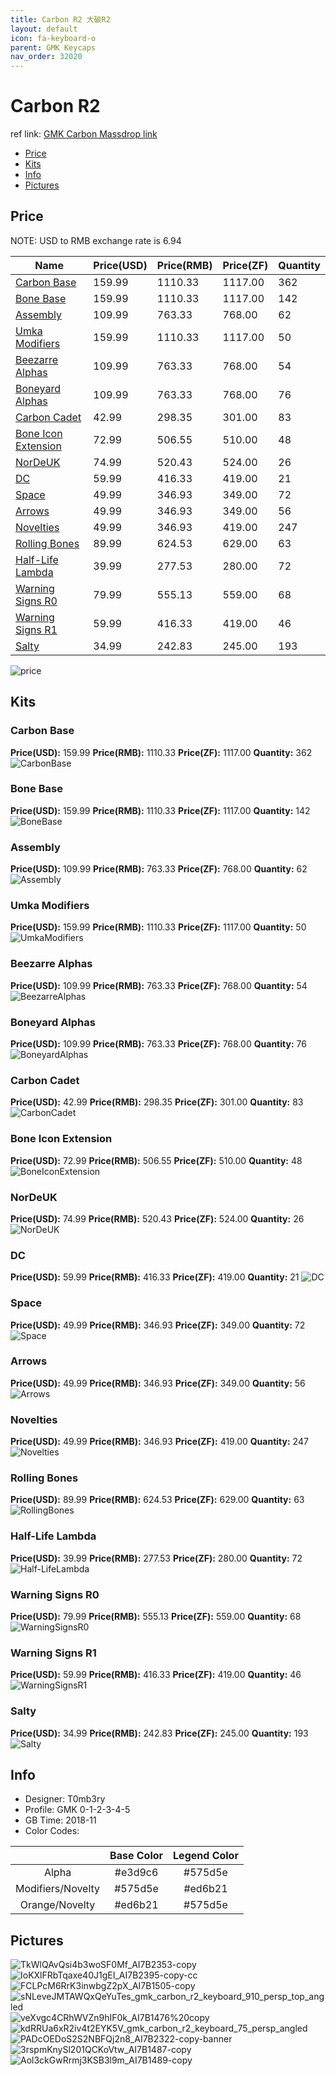 ```yaml
---
title: Carbon R2 大碳R2
layout: default
icon: fa-keyboard-o
parent: GMK Keycaps
nav_order: 32020
---
```


# Carbon R2

ref link: [GMK Carbon Massdrop link](https://www.massdrop.com/buy/gmk-carbon-custom-keycap-set)

* [Price](#price)
* [Kits](#kits)
* [Info](#info)
* [Pictures](#pictures)

## Price

NOTE: USD to RMB exchange rate is 6.94

| Name          | Price(USD)    |  Price(RMB) |  Price(ZF) | Quantity |
| ------------- | ------------- |  ---------- |  --------- | -------- |
|[Carbon Base](#carbonbase)|159.99|1110.33|1117.00|362|
|[Bone Base](#bonebase)|159.99|1110.33|1117.00|142|
|[Assembly](#assembly)|109.99|763.33|768.00|62|
|[Umka Modifiers](#umkamodifiers)|159.99|1110.33|1117.00|50|
|[Beezarre Alphas](#beezarrealphas)|109.99|763.33|768.00|54|
|[Boneyard Alphas](#boneyardalphas)|109.99|763.33|768.00|76|
|[Carbon Cadet](#carboncadet)|42.99|298.35|301.00|83|
|[Bone Icon Extension](#boneiconextension)|72.99|506.55|510.00|48|
|[NorDeUK](#nordeuk)|74.99|520.43|524.00|26|
|[DC](#dc)|59.99|416.33|419.00|21|
|[Space](#space)|49.99|346.93|349.00|72|
|[Arrows](#arrows)|49.99|346.93|349.00|56|
|[Novelties](#novelties)|49.99|346.93|419.00|247|
|[Rolling Bones](#rollingbones)|89.99|624.53|629.00|63|
|[Half-Life Lambda](#half-lifelambda)|39.99|277.53|280.00|72|
|[Warning Signs R0](#warningsignsr0)|79.99|555.13|559.00|68|
|[Warning Signs R1](#warningsignsr1)|59.99|416.33|419.00|46|
|[Salty](#salty)|34.99|242.83|245.00|193|

<img src="{{ 'assets/images/gmk-keycaps/carbonr2/price.jpg' | relative_url }}" alt="price" class="image featured">

## Kits
### Carbon Base
**Price(USD):** 159.99  **Price(RMB):** 1110.33         **Price(ZF):** 1117.00          **Quantity:** 362
<img src="{{ 'assets/images/gmk-keycaps/carbonr2/kits_pics/carbonbase.jpg' | relative_url }}" alt="CarbonBase" class="image featured">

### Bone Base
**Price(USD):** 159.99  **Price(RMB):** 1110.33         **Price(ZF):** 1117.00          **Quantity:** 142
<img src="{{ 'assets/images/gmk-keycaps/carbonr2/kits_pics/bonebase.jpg' | relative_url }}" alt="BoneBase" class="image featured">

### Assembly
**Price(USD):** 109.99  **Price(RMB):** 763.33          **Price(ZF):** 768.00           **Quantity:** 62
<img src="{{ 'assets/images/gmk-keycaps/carbonr2/kits_pics/assembly.jpg' | relative_url }}" alt="Assembly" class="image featured">

### Umka Modifiers
**Price(USD):** 159.99  **Price(RMB):** 1110.33         **Price(ZF):** 1117.00          **Quantity:** 50 
<img src="{{ 'assets/images/gmk-keycaps/carbonr2/kits_pics/umkamodifiers.jpg' | relative_url }}" alt="UmkaModifiers" class="image featured">

### Beezarre Alphas
**Price(USD):** 109.99  **Price(RMB):** 763.33          **Price(ZF):** 768.00           **Quantity:** 54
<img src="{{ 'assets/images/gmk-keycaps/carbonr2/kits_pics/beezarrealphas.jpg' | relative_url }}" alt="BeezarreAlphas" class="image featured">

### Boneyard Alphas
**Price(USD):** 109.99  **Price(RMB):** 763.33          **Price(ZF):** 768.00           **Quantity:** 76
<img src="{{ 'assets/images/gmk-keycaps/carbonr2/kits_pics/boneyardalphas.jpg' | relative_url }}" alt="BoneyardAlphas" class="image featured">

### Carbon Cadet
**Price(USD):** 42.99   **Price(RMB):** 298.35          **Price(ZF):** 301.00           **Quantity:** 83
<img src="{{ 'assets/images/gmk-keycaps/carbonr2/kits_pics/carboncadet.jpg' | relative_url }}" alt="CarbonCadet" class="image featured">

### Bone Icon Extension
**Price(USD):** 72.99   **Price(RMB):** 506.55          **Price(ZF):** 510.00           **Quantity:** 48
<img src="{{ 'assets/images/gmk-keycaps/carbonr2/kits_pics/boneiconextension.jpg' | relative_url }}" alt="BoneIconExtension" class="image featured">

### NorDeUK
**Price(USD):** 74.99   **Price(RMB):** 520.43          **Price(ZF):** 524.00           **Quantity:** 26
<img src="{{ 'assets/images/gmk-keycaps/carbonr2/kits_pics/nordeuk.jpg' | relative_url }}" alt="NorDeUK" class="image featured">

### DC
**Price(USD):** 59.99   **Price(RMB):** 416.33          **Price(ZF):** 419.00           **Quantity:** 21
<img src="{{ 'assets/images/gmk-keycaps/carbonr2/kits_pics/dc.jpg' | relative_url }}" alt="DC" class="image featured">

### Space
**Price(USD):** 49.99   **Price(RMB):** 346.93          **Price(ZF):** 349.00           **Quantity:** 72
<img src="{{ 'assets/images/gmk-keycaps/carbonr2/kits_pics/space.jpg' | relative_url }}" alt="Space" class="image featured">

### Arrows
**Price(USD):** 49.99   **Price(RMB):** 346.93          **Price(ZF):** 349.00           **Quantity:** 56
<img src="{{ 'assets/images/gmk-keycaps/carbonr2/kits_pics/arrows.jpg' | relative_url }}" alt="Arrows" class="image featured">

### Novelties
**Price(USD):** 49.99   **Price(RMB):** 346.93          **Price(ZF):** 419.00           **Quantity:** 247
<img src="{{ 'assets/images/gmk-keycaps/carbonr2/kits_pics/novelties.jpg' | relative_url }}" alt="Novelties" class="image featured">

### Rolling Bones
**Price(USD):** 89.99   **Price(RMB):** 624.53          **Price(ZF):** 629.00           **Quantity:** 63
<img src="{{ 'assets/images/gmk-keycaps/carbonr2/kits_pics/rollingbones.jpg' | relative_url }}" alt="RollingBones" class="image featured">

### Half-Life Lambda
**Price(USD):** 39.99   **Price(RMB):** 277.53          **Price(ZF):** 280.00           **Quantity:** 72
<img src="{{ 'assets/images/gmk-keycaps/carbonr2/kits_pics/half-lifelambda.jpg' | relative_url }}" alt="Half-LifeLambda" class="image featured">

### Warning Signs R0
**Price(USD):** 79.99   **Price(RMB):** 555.13          **Price(ZF):** 559.00           **Quantity:** 68
<img src="{{ 'assets/images/gmk-keycaps/carbonr2/kits_pics/warningsignsr0.jpg' | relative_url }}" alt="WarningSignsR0" class="image featured">

### Warning Signs R1
**Price(USD):** 59.99   **Price(RMB):** 416.33          **Price(ZF):** 419.00           **Quantity:** 46
<img src="{{ 'assets/images/gmk-keycaps/carbonr2/kits_pics/warningsignsr1.jpg' | relative_url }}" alt="WarningSignsR1" class="image featured">

### Salty
**Price(USD):** 34.99   **Price(RMB):** 242.83          **Price(ZF):** 245.00           **Quantity:** 193
<img src="{{ 'assets/images/gmk-keycaps/carbonr2/kits_pics/salty.jpg' | relative_url }}" alt="Salty" class="image featured">

## Info
* Designer: T0mb3ry
* Profile: GMK 0-1-2-3-4-5
* GB Time: 2018-11
* Color Codes: 

||Base Color      | Legend Color
| :-------------: | :-------------: | :------------:
|Alpha|#e3d9c6|#575d5e
|Modifiers/Novelty|#575d5e|#ed6b21
|Orange/Novelty|#ed6b21|#575d5e


## Pictures
<img src="{{ 'assets/images/gmk-keycaps/carbonr2/rendering_pics/TkWlQAvQsi4b3woSF0Mf_AI7B2353-copy.jpg' | relative_url }}" alt="TkWlQAvQsi4b3woSF0Mf_AI7B2353-copy" class="image featured">
<img src="{{ 'assets/images/gmk-keycaps/carbonr2/rendering_pics/IoKXlFRbTqaxe40J1gEI_AI7B2395-copy-cc.jpg' | relative_url }}" alt="IoKXlFRbTqaxe40J1gEI_AI7B2395-copy-cc" class="image featured">
<img src="{{ 'assets/images/gmk-keycaps/carbonr2/rendering_pics/FCLPcM6RrK3inwbgZ2pX_AI7B1505-copy.jpg' | relative_url }}" alt="FCLPcM6RrK3inwbgZ2pX_AI7B1505-copy" class="image featured">
<img src="{{ 'assets/images/gmk-keycaps/carbonr2/rendering_pics/sNLeveJMTAWQxQeYuTes_gmk_carbon_r2_keyboard_910_persp_top_angled.jpg' | relative_url }}" alt="sNLeveJMTAWQxQeYuTes_gmk_carbon_r2_keyboard_910_persp_top_angled" class="image featured">
<img src="{{ 'assets/images/gmk-keycaps/carbonr2/rendering_pics/veXvgc4CRhWVZn9hIF0k_AI7B1476%20copy.jpg' | relative_url }}" alt="veXvgc4CRhWVZn9hIF0k_AI7B1476%20copy" class="image featured">
<img src="{{ 'assets/images/gmk-keycaps/carbonr2/rendering_pics/kdRRUa6xR2iv4t2EYK5V_gmk_carbon_r2_keyboard_75_persp_angled.jpg' | relative_url }}" alt="kdRRUa6xR2iv4t2EYK5V_gmk_carbon_r2_keyboard_75_persp_angled" class="image featured">
<img src="{{ 'assets/images/gmk-keycaps/carbonr2/rendering_pics/PADcOEDoS2S2NBFQj2n8_AI7B2322-copy-banner.jpg' | relative_url }}" alt="PADcOEDoS2S2NBFQj2n8_AI7B2322-copy-banner" class="image featured">
<img src="{{ 'assets/images/gmk-keycaps/carbonr2/rendering_pics/3rspmKnySl201QCKoVtw_AI7B1487-copy.jpg' | relative_url }}" alt="3rspmKnySl201QCKoVtw_AI7B1487-copy" class="image featured">
<img src="{{ 'assets/images/gmk-keycaps/carbonr2/rendering_pics/Aol3ckGwRrmj3KSB3l9m_AI7B1489-copy.jpg' | relative_url }}" alt="Aol3ckGwRrmj3KSB3l9m_AI7B1489-copy" class="image featured">
